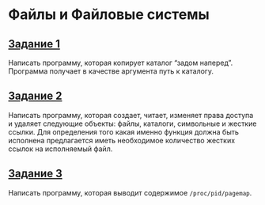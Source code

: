 # Файлы и Файловые системы

## [Задание 1](./src/task1)
Написать программу, которая копирует каталог “задом наперед”. Программа получает в качестве аргумента путь к каталогу.

## [Задание 2](./src/task2)
Написать программу, которая создает, читает, изменяет права доступа и удаляет следующие объекты: файлы, каталоги, символьные и жесткие ссылки. Для определения того какая именно функция должна быть исполнена предлагается иметь необходимое количество жестких ссылок на исполняемый файл.

## [Задание 3](./src/task3)
Написать программу, которая выводит содержимое `/proc/pid/pagemap`.